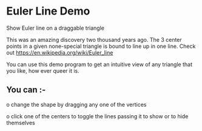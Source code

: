 # Euler Line Demo
Show Euler line on a draggable triangle

This was an amazing discovery two thousand years ago. The 3 center points in a given none-special triangle is bound to line up in one line. Check out https://en.wikipedia.org/wiki/Euler_line

You can use this demo program to get an intuitive view of any triangle that you like, how ever queer it is.

## You can :-

o change the shape by dragging any one of the vertices

o click one of the centers to toggle the lines passing it to show or to hide themselves
